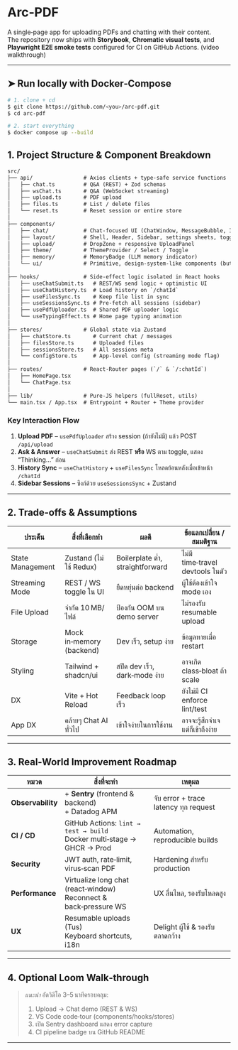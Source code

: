 # Arc‑PDF

A single‑page app for uploading PDFs and chatting with their content.  
The repository now ships with **Storybook**, **Chromatic visual tests**, and **Playwright E2E smoke tests** configured for CI on GitHub Actions. (video walkthrough)

---

## ➤ Run locally with Docker‑Compose

```bash
# 1. clone + cd
$ git clone https://github.com/<you>/arc-pdf.git
$ cd arc-pdf

# 2. start everything
$ docker compose up --build
```

## 1. Project Structure & Component Breakdown

```txt
src/
├── api/                # Axios clients + type‑safe service functions
│   ├── chat.ts         # Q&A (REST) + Zod schemas
│   ├── wsChat.ts       # Q&A (WebSocket streaming)
│   ├── upload.ts       # PDF upload
│   ├── files.ts        # List / delete files
│   └── reset.ts        # Reset session or entire store
│
├── components/
│   ├── chat/           # Chat‑focused UI (ChatWindow, MessageBubble, InputBar)
│   ├── layout/         # Shell, Header, Sidebar, settings sheets, toggles
│   ├── upload/         # DropZone + responsive UploadPanel
│   ├── theme/          # ThemeProvider / Select / Toggle
│   ├── memory/         # MemoryBadge (LLM memory indicator)
│   └── ui/             # Primitive, design‑system‑like components (button, select, …)
│
├── hooks/              # Side‑effect logic isolated in React hooks
│   ├── useChatSubmit.ts   # REST/WS send logic + optimistic UI
│   ├── useChatHistory.ts  # Load history on `/chatId`
│   ├── useFilesSync.ts    # Keep file list in sync
│   ├── useSessionsSync.ts # Pre‑fetch all sessions (sidebar)
│   ├── usePdfUploader.ts  # Shared PDF uploader logic
│   └── useTypingEffect.ts # Home page typing animation
│
├── stores/             # Global state via Zustand
│   ├── chatStore.ts       # Current chat / messages
│   ├── filesStore.ts      # Uploaded files
│   ├── sessionsStore.ts   # All sessions meta
│   └── configStore.ts     # App‑level config (streaming mode flag)
│
├── routes/             # React‑Router pages (`/` & `/:chatId`)
│   ├── HomePage.tsx
│   └── ChatPage.tsx
│
├── lib/                # Pure‑JS helpers (fullReset, utils)
└── main.tsx / App.tsx  # Entrypoint + Router + Theme provider
```

### Key Interaction Flow

1. **Upload PDF** – `usePdfUploader` สร้าง session (ถ้ายังไม่มี) แล้ว POST `/api/upload`
2. **Ask & Answer** – `useChatSubmit` ส่ง REST **หรือ** WS ตาม toggle, แสดง “Thinking…” ก่อน
3. **History Sync** – `useChatHistory` + `useFilesSync` โหลดย้อนหลังเมื่อเข้าหน้า `/chatId`
4. **Sidebar Sessions** – ซิงก์ด้วย `useSessionsSync` + Zustand

---

## 2. Trade‑offs & Assumptions

| ประเด็น          | สิ่งที่เลือกทำ           | ผลดี                             | ข้อแลกเปลี่ยน / สมมติฐาน         |
| ---------------- | ------------------------ | -------------------------------- | -------------------------------- |
| State Management | Zustand (ไม่ใช้ Redux)   | Boilerplate ต่ำ, straightforward | ไม่มี time‑travel devtools ในตัว |
| Streaming Mode   | REST / WS toggle ใน UI   | ยืดหยุ่นต่อ backend              | ผู้ใช้ต้องเข้าใจ mode เอง        |
| File Upload      | จำกัด 10 MB/ไฟล์         | ป้องกัน OOM บน demo server       | ไม่รองรับ resumable upload       |
| Storage          | Mock in‑memory (backend) | Dev เร็ว, setup ง่าย             | ข้อมูลหายเมื่อ restart           |
| Styling          | Tailwind + shadcn/ui     | สปีด dev เร็ว, dark‑mode ง่าย    | อาจเกิด class‑bloat ถ้า scale    |
| DX               | Vite + Hot Reload        | Feedback loop เร็ว               | ยังไม่มี CI enforce lint/test    |
| App DX           | คล้ายๆ Chat AI ทั่วไป    | เข้าใจง่ายในการใช้งาน            | อาจจะรู้สึกจำเจ แต่ก็เข้าถึงง่าย |

---

## 3. Real‑World Improvement Roadmap

| หมวด              | สิ่งที่จะทำ                                                                 | เหตุผล                                |
| ----------------- | --------------------------------------------------------------------------- | ------------------------------------- |
| **Observability** | + **Sentry** (frontend & backend) <br> + Datadog APM                        | จับ error + trace latency ทุก request |
| **CI / CD**       | GitHub Actions: `lint → test → build` <br> Docker multi‑stage → GHCR → Prod | Automation, reproducible builds       |
| **Security**      | JWT auth, rate‑limit, virus‑scan PDF                                        | Hardening สำหรับ production           |
| **Performance**   | Virtualize long chat (react‑window) <br> Reconnect & back‑pressure WS       | UX ลื่นไหล, รองรับโหลดสูง             |
| **UX**            | Resumable uploads (Tus) <br> Keyboard shortcuts, i18n                       | Delight ผู้ใช้ & รองรับตลาดกว้าง      |

---

## 4. Optional Loom Walk‑through

> _แนะนำ_ อัดวิดีโอ 3–5 นาทีครอบคลุม:
>
> 1. Upload → Chat demo (REST & WS)
> 2. VS Code code‑tour (components/hooks/stores)
> 3. เปิด Sentry dashboard แสดง error capture
> 4. CI pipeline badge บน GitHub README

---
